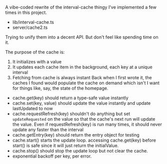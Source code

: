 A vibe-coded rewrite of the interval-cache thingy I've implemented a few times in this project.

- lib/interval-cache.ts
- server/cache2.ts

Trying to unify them into a decent API. But don't feel like spending time on it.

The purpose of the cache is:

1. It initializes with a value
2. It updates each cache item in the background, each key at a unique interval
3. Fetching from cache is always instant
   Back when I first wrote it, the caches I found would populate the cache on demand which
   isn't I want for things like, say, the state of the homepage.

- cache.get(key) should return a type-safe value instantly
- cache.set(key, value) should update the value instantly and update lastUpdated to now
- cache.requestRefresh(key) shouldn't do anything but set `updateRequested` on the value so that the cache's next run will update the value. Even if requestRefresh(key) is run many times, it should never update any faster than the interval
- cache.getEntry(key) should return the entry object for testing
- cache.start() starts the update loop. accessing cache.get(key) before start() is safe since it will just return the initialValue.
- cache.stop() should stop the update loop but not clear the cache.
- exponential backoff per key, per error.
